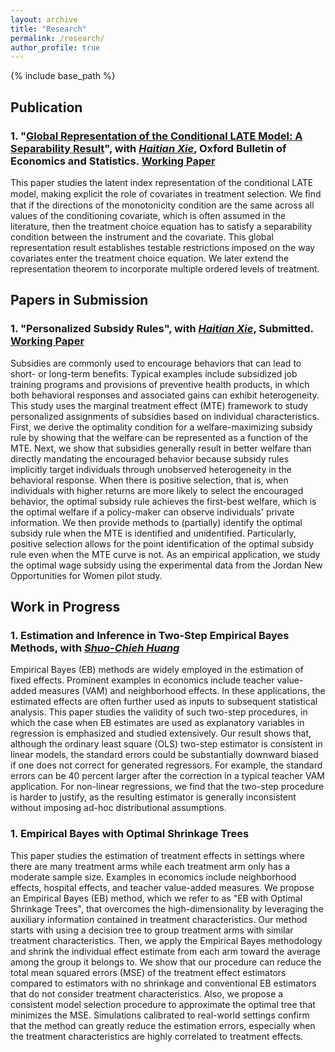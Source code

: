 ```yaml
---
layout: archive
title: "Research"
permalink: /research/
author_profile: true
---
```


{% include base_path %}

## Publication

### 1. "[Global Representation of the Conditional LATE Model: A Separability Result](https://onlinelibrary.wiley.com/doi/10.1111/obes.12476)", with *[Haitian Xie](https://www.haitianxie.org)*, **Oxford Bulletin of Economics and Statistics**. [Working Paper](https://arxiv.org/abs/2007.08106)  

This paper studies the latent index representation of the conditional LATE model, making explicit the role of covariates in treatment selection. We ﬁnd that if the directions of the monotonicity condition are the same across all values of the conditioning covariate, which is often assumed in the literature, then the treatment choice equation has to satisfy a separability condition between the instrument and the covariate. This global representation result establishes testable restrictions imposed on the way covariates enter the treatment choice equation. We later extend the representation theorem to incorporate multiple ordered levels of treatment.

## Papers in Submission
### 1. "Personalized Subsidy Rules", with *[Haitian Xie](https://www.haitianxie.org)*, Submitted. [Working Paper](https://arxiv.org/abs/2202.13545)

Subsidies are commonly used to encourage behaviors that can lead to short- or long-term benefits. Typical examples include subsidized job training programs and provisions of preventive health products, in which both behavioral responses and associated gains can exhibit heterogeneity. This study uses the marginal treatment effect (MTE) framework to study personalized assignments of subsidies based on individual characteristics. First, we derive the optimality condition for a welfare-maximizing subsidy rule by showing that the welfare can be represented as a function of the MTE. Next, we show that subsidies generally result in better welfare than directly mandating the encouraged behavior because subsidy rules implicitly target individuals through unobserved heterogeneity in the behavioral response. When there is positive selection, that is, when individuals with higher returns are more likely to select the encouraged behavior, the optimal subsidy rule achieves the first-best welfare, which is the optimal welfare if a policy-maker can observe individuals' private information. We then provide methods to (partially) identify the optimal subsidy rule when the MTE is identified and unidentified. Particularly, positive selection allows for the point identification of the optimal subsidy rule even when the MTE curve is not. As an empirical application, we study the optimal wage subsidy using the experimental data from the Jordan New Opportunities for Women pilot study.

## Work in Progress
### 1. Estimation and Inference in Two-Step Empirical Bayes Methods, with *[Shuo-Chieh Huang](https://sites.google.com/view/nonstationary)*

Empirical Bayes (EB) methods are widely employed in the estimation of fixed effects. Prominent examples in economics include teacher value-added measures (VAM) and neighborhood effects. In these applications, the estimated effects are often further used as inputs to subsequent statistical analysis. This paper studies the validity of such two-step procedures, in which the case when EB estimates are used as explanatory variables in regression is emphasized and studied extensively. Our result shows that, although the ordinary least square (OLS) two-step estimator is consistent in linear models, the standard errors could be substantially downward biased if one does not correct for generated regressors. For example, the standard errors can be 40 percent larger after the correction in a typical teacher VAM application. For non-linear regressions, we find that the two-step procedure is harder to justify, as the resulting estimator is generally inconsistent without imposing ad-hoc distributional assumptions.


### 1. Empirical Bayes with Optimal Shrinkage Trees

This paper studies the estimation of treatment effects in settings where there are many treatment arms while each treatment arm only has a moderate sample size. Examples in economics include neighborhood effects, hospital effects, and teacher value-added measures. We propose an Empirical Bayes (EB) method, which we refer to as "EB with Optimal Shrinkage Trees", that overcomes the high-dimensionality by leveraging the auxiliary information contained in treatment characteristics. Our method starts with using a decision tree to group treatment arms with similar treatment characteristics. Then, we apply the Empirical Bayes methodology and shrink the individual effect estimate from each arm toward the average among the group it belongs to.  We show that our procedure can reduce the total mean squared errors (MSE) of the treatment effect estimators compared to estimators with no shrinkage and conventional EB estimators that do not consider treatment characteristics. Also, we propose a consistent model selection procedure to approximate the optimal tree that minimizes the MSE. Simulations calibrated to real-world settings confirm that the method can greatly reduce the estimation errors, especially when the treatment characteristics are highly correlated to treatment effects. 
